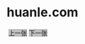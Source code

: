 # huanle.com
<!DOCTYPE html>
<html lang="en">
<head>
    <meta charset="UTF-8">
    <meta name="viewport" content="width=device-width, initial-scale=1.0">
    <title>图片切换</title>
</head>
<style>
    a{
        width: 50px;
        height: 30px;
        background-color: rgb(190, 190, 190);
        text-decoration: none;
    }
</style>
<body>
    <div id="app">
        <img :src="imgArr[index]" alt="">
        <a href="javascript:void(0)" @click="add" v-show="index!=0">上一张</a>
        <a href="javascript:void(0)" @click="next" v-show="index<imgArr.length-1">下一张</a>
    </div>
    <script src="./js/vue.js"></script>
    <script>
        var vue = new Vue({
            el:"#app",
            data:{
                imgArr:["./img/img1.png","./img/img2.png","./img/img3.png","./img/img4.png","./img/img5.png","./img/img6.png",],
                index:0,
            },
            methods:{
                add:function(){
                    this.index--;
                },
                next:function(){
                    this.index++;
                }
            }
        })
    </script>
</body>
</html>
